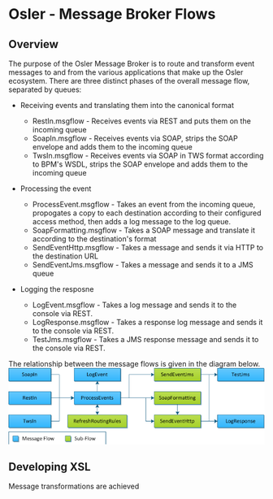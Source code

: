 Osler - Message Broker Flows
========

Overview
--------
The purpose of the Osler Message Broker is to route and transform event messages to and from the various applications that make up the Osler ecosystem. There are three distinct phases of the overall message flow, separated by queues:

* Receiving events and translating them into the canonical format
	* RestIn.msgflow - Receives events via REST and puts them on the incoming queue
	* SoapIn.msgflow - Receives events via SOAP, strips the SOAP envelope and adds them to the incoming queue 
	* TwsIn.msgflow - Receives events via SOAP in TWS format according to BPM's WSDL, strips the SOAP envelope and adds them to the incoming queue
	
* Processing the event
	* ProcessEvent.msgflow - Takes an event from the incoming queue, propogates a copy to each destination according to their configured access method, then adds a log message to the log queue.
	* SoapFormatting.msgflow - Takes a SOAP message and translate it according to the destination's format
	* SendEventHttp.msgflow - Takes a message and sends it via HTTP to the destination URL
	* SendEventJms.msgflow - Takes a message and sends it to a JMS queue	
	
* Logging the resposne
	* LogEvent.msgflow - Takes a log message and sends it to the console via REST.
	* LogResponse.msgflow - Takes a response log message and sends it to the console via REST.
	* TestJms.msgflow - Takes a JMS response message and sends it to the console via REST.
	
The relationship between the message flows is given in the diagram below.
![Message Flow Diagram](https://github.com/cnaphan/osler-mb/raw/master/MessageFlows.png)

Developing XSL
--------------
Message transformations are achieved

